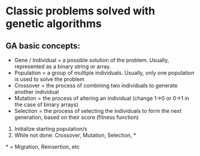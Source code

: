 # Classic problems solved with genetic algorithms

## GA basic concepts:
* Gene / Individual = a possible solution of the problem. Usually, represented as a binary string or array.
* Population = a group of multiple individuals. Usually, only one population is used to solve the problem
* Crossover = the process of combining two individuals to generate another individual
* Mutation = the process of altering an individual (change 1->0 or 0->1 in the case of binary arrays)
* Selection = the process of selecting the individuals to form the next generation, based on their score (fitness function) 

1. Initialize starting population/s
2. While not done: Crossover, Mutation, Selection, \*
    
\* = Migration, Reinsertion, etc

